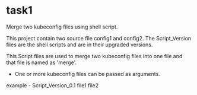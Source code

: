 # task1
Merge two kubeconfig files using shell script.

This project contain two source file config1 and config2.
The Script_Version files are the shell scripts and are in their upgraded versions.

This Script files are used to merge two kubeconfig files into one file and that file is named as 'merge'.
- One or more kubeconfig files can be passed as arguments.

example - Script_Version_0.1 file1 file2

